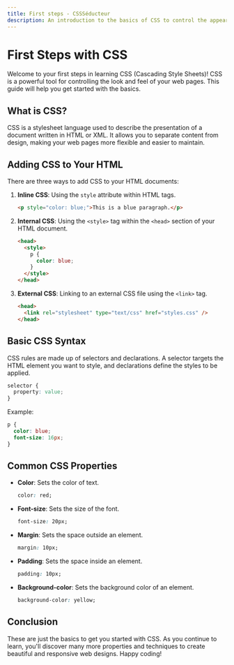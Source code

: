 ```yaml
---
title: First steps - CSSSéducteur
description: An introduction to the basics of CSS to control the appearance of your web pages.
---
```


# First Steps with CSS

Welcome to your first steps in learning CSS (Cascading Style Sheets)! CSS is a powerful tool for controlling the look and feel of your web pages. This guide will help you get started with the basics.

## What is CSS?

CSS is a stylesheet language used to describe the presentation of a document written in HTML or XML. It allows you to separate content from design, making your web pages more flexible and easier to maintain.

## Adding CSS to Your HTML

There are three ways to add CSS to your HTML documents:

1. **Inline CSS**: Using the `style` attribute within HTML tags.

   ```html
   <p style="color: blue;">This is a blue paragraph.</p>
   ```

2. **Internal CSS**: Using the `<style>` tag within the `<head>` section of your HTML document.

   ```html
   <head>
     <style>
       p {
         color: blue;
       }
     </style>
   </head>
   ```

3. **External CSS**: Linking to an external CSS file using the `<link>` tag.
   ```html
   <head>
     <link rel="stylesheet" type="text/css" href="styles.css" />
   </head>
   ```

## Basic CSS Syntax

CSS rules are made up of selectors and declarations. A selector targets the HTML element you want to style, and declarations define the styles to be applied.

```css
selector {
  property: value;
}
```

Example:

```css
p {
  color: blue;
  font-size: 16px;
}
```

## Common CSS Properties

- **Color**: Sets the color of text.

  ```css
  color: red;
  ```

- **Font-size**: Sets the size of the font.

  ```css
  font-size: 20px;
  ```

- **Margin**: Sets the space outside an element.

  ```css
  margin: 10px;
  ```

- **Padding**: Sets the space inside an element.

  ```css
  padding: 10px;
  ```

- **Background-color**: Sets the background color of an element.
  ```css
  background-color: yellow;
  ```

## Conclusion

These are just the basics to get you started with CSS. As you continue to learn, you'll discover many more properties and techniques to create beautiful and responsive web designs. Happy coding!
